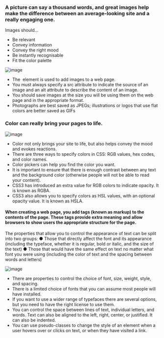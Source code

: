 ### A picture can say a thousand words, and great images help make the difference between an average-looking site and a really engaging one.
Images should...
  - Be relevant
  - Convey information
  - Convey the right mood 
  - Be instantly recognisable 
  - Fit the color palette
  
  ![image](https://user-images.githubusercontent.com/85091281/123170844-aa6ce680-d483-11eb-9bb7-7be0bd22257b.png)

- The <img> element is used to add images to a web page.
- You must always specify a src attribute to indicate the source of an image and an alt attribute to describe the content of an image.
- You should save images at the size you will be using them on the web page and in the appropriate format.
- Photographs are best saved as JPEGs; illustrations or logos that use flat colors are better saved as GIFs

### Color can really bring your pages to life.
![image](https://user-images.githubusercontent.com/85091281/123171351-5d3d4480-d484-11eb-979a-25da1a82e326.png)

- Color not only brings your site to life, but also helps convey the mood and evokes reactions.
- There are three ways to specify colors in CSS: RGB values, hex codes, and color names.
- Color pickers can help you find the color you want.
- It is important to ensure that there is enough contrast between any text and the background color (otherwise people will not be able to read your content).
- CSS3 has introduced an extra value for RGB colors to indicate opacity. It is known as RGBA.
- CSS3 also allows you to specify colors as HSL values, with an optional opacity value. It is known as HSLA.

#### When creating a web page, you add tags (known as markup) to the contents of the page. These tags provide extra meaning and allow browsers to show users the appropriate structure for the page.
The properties that allow you to control the appearance of text can be split into two groups:
● Those that directly affect the font and its appearance (including the typeface, whether it is regular, bold or italic, and the size of the text)
● Those that would have the same effect on text no matter what font you were using (including the color of text and the spacing between words and letters)

![image](https://user-images.githubusercontent.com/85091281/123171903-08e69480-d485-11eb-9bac-6e51685982cd.png)

- There are properties to control the choice of font, size, weight, style, and spacing.
- There is a limited choice of fonts that you can assume most people will have installed.
- If you want to use a wider range of typefaces there are several options, but you need to have the right license to use them.
- You can control the space between lines of text, individual letters, and words. Text can also be aligned to the left, right, center, or justified. It can also be indented.
- You can use pseudo-classes to change the style of an element when a user hovers over or clicks on text, or when they have visited a link.


